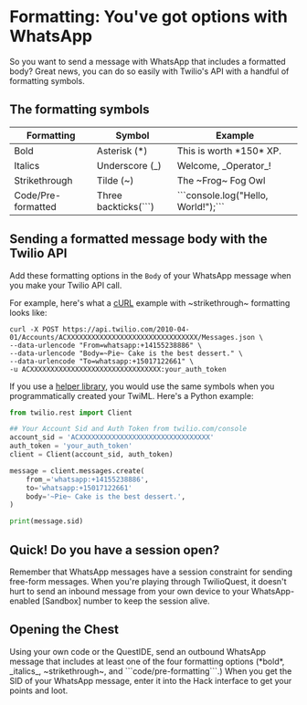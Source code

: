 # Formatting: You've got options with WhatsApp

So you want to send a message with WhatsApp that includes a formatted body? Great news, you can do so easily with Twilio's API with a handful of formatting symbols.

## The formatting symbols

| Formatting         | Symbol                                                       | Example                   |
| ------------------ | ------------------------------------------------------------ | ------------------------- |
| Bold               | Asterisk (\*)                                                | This is worth \*150\* XP. |
| Italics            | Underscore (\_)                                              | Welcome, \_Operator\_!    |
| Strikethrough      | Tilde (\~)                                                   | The \~Frog~ Fog Owl       |
| Code/Pre-formatted | Three backticks(\```) | \```console.log("Hello, World!");``` |

## Sending a formatted message body with the Twilio API

Add these formatting options in the `Body` of your WhatsApp message when you make your Twilio API call.

For example, here's what a [cURL](https://curl.haxx.se/docs/manual.html) example with ~strikethrough~ formatting looks like:

```
curl -X POST https://api.twilio.com/2010-04-01/Accounts/ACXXXXXXXXXXXXXXXXXXXXXXXXXXXXXXXX/Messages.json \
--data-urlencode "From=whatsapp:+14155238886" \
--data-urlencode "Body=~Pie~ Cake is the best dessert." \
--data-urlencode "To=whatsapp:+15017122661" \
-u ACXXXXXXXXXXXXXXXXXXXXXXXXXXXXXXXX:your_auth_token
```

If you use a [helper library](https://www.twilio.com/docs/libraries), you would use the same symbols when you programmatically created your TwiML. Here's a Python example:

```python
from twilio.rest import Client

## Your Account Sid and Auth Token from twilio.com/console
account_sid = 'ACXXXXXXXXXXXXXXXXXXXXXXXXXXXXXXXX'
auth_token = 'your_auth_token'
client = Client(account_sid, auth_token)

message = client.messages.create(
    from_='whatsapp:+14155238886',
    to='whatsapp:+15017122661'
    body='~Pie~ Cake is the best dessert.',
)

print(message.sid)
```

## Quick! Do you have a session open?

Remember that WhatsApp messages have a session constraint for sending free-form messages. When you're playing through TwilioQuest, it doesn't hurt to send an inbound message from your own device to your WhatsApp-enabled [Sandbox] number to keep the session alive.

## Opening the Chest

Using your own code or the QuestIDE, send an outbound WhatsApp message that includes at least one of the four formatting options (\*bold\*, \_italics\_, ~strikethrough~, and \`\`\`code/pre-formatting\`\`\`.) When you get the SID of your WhatsApp message, enter it into the Hack interface to get your points and loot.
